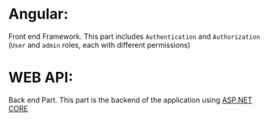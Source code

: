 # Angular:
Front end Framework. 
This part includes `Authentication` and `Authorization` (`User` and `admin` roles, each with different permissions)

# WEB API:
Back end Part.
This part is the backend of the application using [ASP.NET CORE](https://docs.microsoft.com/en-us/aspnet/core/getting-started/?view=aspnetcore-3.1&tabs=windows)
